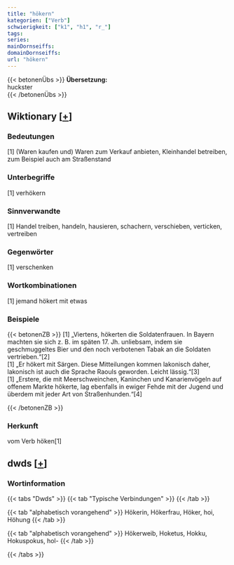 ```yaml
---
title: "hökern"
kategorien: ["Verb"]
schwierigkeit: ["k1", "h1", "r_"]
tags:
series:
mainDornseiffs:
domainDornseiffs:
url: "hökern"
---
```


{{< betonenÜbs >}}
**Übersetzung:**  
huckster  
{{< /betonenÜbs >}}

## Wiktionary [[+](https://de.wiktionary.org/wiki/hökern)]

### Bedeutungen
[1] (Waren kaufen und) Waren zum Verkauf anbieten, Kleinhandel betreiben, zum Beispiel auch am Straßenstand  

### Unterbegriffe
[1] verhökern  

### Sinnverwandte
[1] Handel treiben, handeln, hausieren, schachern, verschieben, verticken, vertreiben  

### Gegenwörter
[1] verschenken  

### Wortkombinationen
[1] jemand hökert mit etwas  

### Beispiele
{{< betonenZB >}}
[1] „Viertens, hökerten die Soldatenfrauen. In Bayern machten sie sich z. B. im späten 17. Jh. unliebsam, indem sie geschmuggeltes Bier und den noch verbotenen Tabak an die Soldaten vertrieben.“[2]  
[1] „Er hökert mit Särgen. Diese Mitteilungen kommen lakonisch daher, lakonisch ist auch die Sprache Raouls geworden. Leicht lässig.“[3]  
[1] „Erstere, die mit Meerschweinchen, Kaninchen und Kanarienvögeln auf offenem Markte hökerte, lag ebenfalls in ewiger Fehde mit der Jugend und überdem mit jeder Art von Straßenhunden.“[4]  

{{< /betonenZB >}}
### Herkunft
vom Verb höken[1]  



## dwds [[+](https://www.dwds.de/wb/hökern)]

### Wortinformation
{{< tabs "Dwds" >}}
{{< tab "Typische Verbindungen" >}}
{{< /tab >}}

{{< tab "alphabetisch vorangehend" >}}
Hökerin, Hökerfrau, Höker, hoi, Höhung
{{< /tab >}}

{{< tab "alphabetisch vorangehend" >}}
Hökerweib, Hoketus, Hokku, Hokuspokus, hol-
{{< /tab >}}

{{< /tabs >}}

